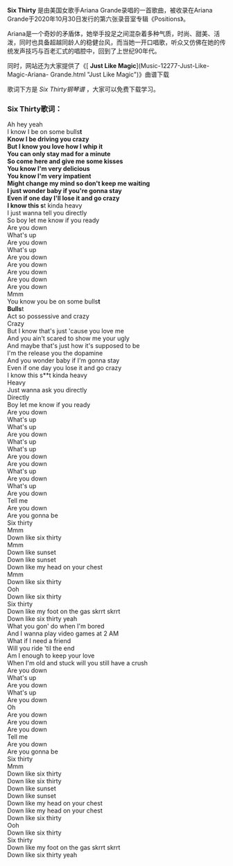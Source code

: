 

**Six Thirty** 是由美国女歌手Ariana Grande录唱的一首歌曲，被收录在Ariana
Grande于2020年10月30日发行的第六张录音室专辑《Positions》。

Ariana是一个奇妙的矛盾体，她举手投足之间混杂着多种气质，时尚、甜美、活泼，同时也具备超越同龄人的稳健台风，而当她一开口唱歌，听众又仿佛在她的传统发声技巧与百老汇式的唱腔中，回到了上世纪90年代。

同时，网站还为大家提供了《[ **Just Like Magic**](Music-12277-Just-Like-Magic-Ariana-
Grande.html "Just Like Magic")》曲谱下载

歌词下方是 _Six Thirty钢琴谱_ ，大家可以免费下载学习。

### Six Thirty歌词：

Ah hey yeah  
I know I be on some bulls**t  
Know I be driving you crazy  
But I know you love how I whip it  
You can only stay mad for a minute  
So come here and give me some kisses  
You know I'm very delicious  
You know I'm very impatient  
Might change my mind so don't keep me waiting  
I just wonder baby if you're gonna stay  
Even if one day I'll lose it and go crazy  
I know this s**t kinda heavy  
I just wanna tell you directly  
So boy let me know if you ready  
Are you down  
What's up  
Are you down  
What's up  
Are you down  
Are you down  
Are you down  
Are you down  
Are you down  
Mmm  
You know you be on some bulls**t  
Bulls**t  
Act so possessive and crazy  
Crazy  
But I know that's just 'causе you love me  
And you ain't scared to show mе your ugly  
And maybe that's just how it's supposed to be  
I'm the release you the dopamine  
And you wonder baby if I'm gonna stay  
Even if one day you lose it and go crazy  
I know this s**t kinda heavy  
Heavy  
Just wanna ask you directly  
Directly  
Boy let me know if you ready  
Are you down  
What's up  
What's up  
Are you down  
What's up  
What's up  
Are you down  
Are you down  
What's up  
Are you down  
What's up  
Are you down  
Tell me  
Are you down  
Are you gonna be  
Six thirty  
Mmm  
Down like six thirty  
Mmm  
Down like sunset  
Down like sunset  
Down like my head on your chest  
Mmm  
Down like six thirty  
Ooh  
Down like six thirty  
Six thirty  
Down like my foot on the gas skrrt skrrt  
Down like six thirty yeah  
What you gon' do when I'm bored  
And I wanna play video games at 2 AM  
What if I need a friend  
Will you ride 'til the end  
Am I enough to keep your love  
When I'm old and stuck will you still have a crush  
Are you down  
What's up  
Are you down  
What's up  
Are you down  
Oh  
Are you down  
Are you down  
Are you down  
Tell me  
Are you down  
Are you gonna be  
Six thirty  
Mmm  
Down like six thirty  
Down like six thirty  
Down like sunset  
Down like sunset  
Down like my head on your chest  
Down like my head on your chest  
Down like six thirty  
Ooh  
Down like six thirty  
Six thirty  
Down like my foot on the gas skrrt skrrt  
Down like six thirty yeah

